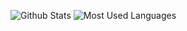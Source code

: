 ![Github Stats](https://github-readme-stats.vercel.app/api?username=AhtelekB&show_icons=true&theme=dark&count_private=true)
![Most Used Languages](https://github-readme-stats.vercel.app/api/top-langs/?username=AhtelekB&theme=dark&layout=compact)
